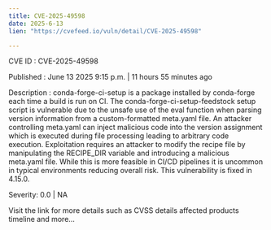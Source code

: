 ```yaml
---
title: CVE-2025-49598
date: 2025-6-13
lien: "https://cvefeed.io/vuln/detail/CVE-2025-49598"

---
```


CVE ID : CVE-2025-49598

Published :  June 13
2025
9:15 p.m. | 11 hours
55 minutes ago

Description : conda-forge-ci-setup is a package installed by conda-forge each time a build is run on CI. The conda-forge-ci-setup-feedstock setup script is vulnerable due to the unsafe use of the eval function when parsing version information from a custom-formatted meta.yaml file. An attacker controlling meta.yaml can inject malicious code into the version assignment
which is executed during file processing
leading to arbitrary code execution. Exploitation requires an attacker to modify the recipe file by manipulating the RECIPE_DIR variable and introducing a malicious meta.yaml file. While this is more feasible in CI/CD pipelines
it is uncommon in typical environments
reducing overall risk. This vulnerability is fixed in 4.15.0.

Severity: 0.0 | NA

Visit the link for more details
such as CVSS details
affected products
timeline
and more...
